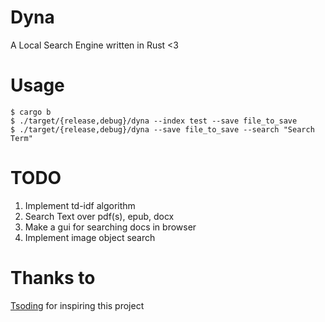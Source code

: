 # Dyna
A Local Search Engine written in Rust <3

# Usage

```console
$ cargo b
$ ./target/{release,debug}/dyna --index test --save file_to_save
$ ./target/{release,debug}/dyna --save file_to_save --search "Search Term"
```

# TODO

1. Implement td-idf algorithm
2. Search Text over pdf(s), epub, docx
3. Make a gui for searching docs in browser
4. Implement image object search

# Thanks to

[Tsoding](https://github.com/tsoding/seroost) for inspiring this project

